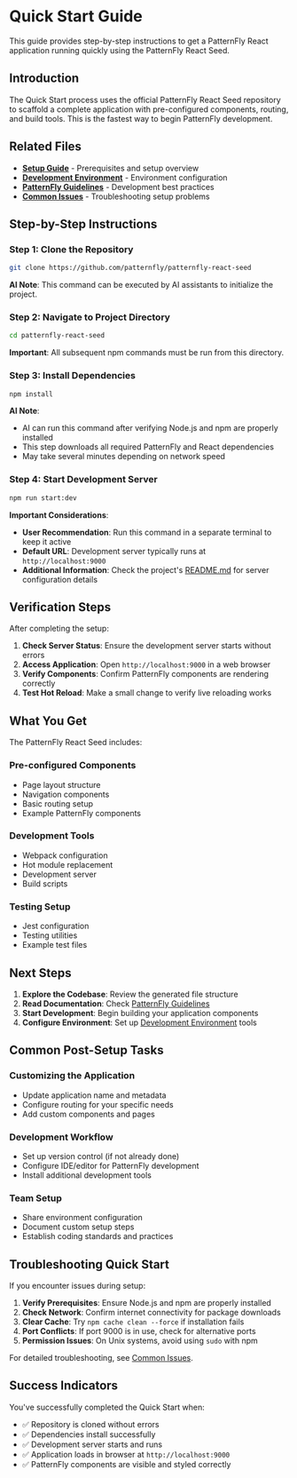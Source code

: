 # Quick Start Guide

This guide provides step-by-step instructions to get a PatternFly React application running quickly using the PatternFly React Seed.

## Introduction

The Quick Start process uses the official PatternFly React Seed repository to scaffold a complete application with pre-configured components, routing, and build tools. This is the fastest way to begin PatternFly development.

## Related Files

- [**Setup Guide**](./README.md) - Prerequisites and setup overview
- [**Development Environment**](./development-environment.md) - Environment configuration
- [**PatternFly Guidelines**](../guidelines/README.md) - Development best practices
- [**Common Issues**](../troubleshooting/common-issues.md) - Troubleshooting setup problems

## Step-by-Step Instructions

### Step 1: Clone the Repository

```bash
git clone https://github.com/patternfly/patternfly-react-seed
```

**AI Note**: This command can be executed by AI assistants to initialize the project.

### Step 2: Navigate to Project Directory

```bash
cd patternfly-react-seed
```

**Important**: All subsequent npm commands must be run from this directory.

### Step 3: Install Dependencies

```bash
npm install
```

**AI Note**: 
- AI can run this command after verifying Node.js and npm are properly installed
- This step downloads all required PatternFly and React dependencies
- May take several minutes depending on network speed

### Step 4: Start Development Server

```bash
npm run start:dev
```

**Important Considerations**:
- **User Recommendation**: Run this command in a separate terminal to keep it active
- **Default URL**: Development server typically runs at `http://localhost:9000`
- **Additional Information**: Check the project's [README.md](../../README.md) for server configuration details

## Verification Steps

After completing the setup:

1. **Check Server Status**: Ensure the development server starts without errors
2. **Access Application**: Open `http://localhost:9000` in a web browser
3. **Verify Components**: Confirm PatternFly components are rendering correctly
4. **Test Hot Reload**: Make a small change to verify live reloading works

## What You Get

The PatternFly React Seed includes:

### Pre-configured Components
- Page layout structure
- Navigation components
- Basic routing setup
- Example PatternFly components

### Development Tools
- Webpack configuration
- Hot module replacement
- Development server
- Build scripts

### Testing Setup
- Jest configuration
- Testing utilities
- Example test files

## Next Steps

1. **Explore the Codebase**: Review the generated file structure
2. **Read Documentation**: Check [PatternFly Guidelines](../guidelines/README.md)
3. **Start Development**: Begin building your application components
4. **Configure Environment**: Set up [Development Environment](./development-environment.md) tools

## Common Post-Setup Tasks

### Customizing the Application
- Update application name and metadata
- Configure routing for your specific needs
- Add custom components and pages

### Development Workflow
- Set up version control (if not already done)
- Configure IDE/editor for PatternFly development
- Install additional development tools

### Team Setup
- Share environment configuration
- Document custom setup steps
- Establish coding standards and practices

## Troubleshooting Quick Start

If you encounter issues during setup:

1. **Verify Prerequisites**: Ensure Node.js and npm are properly installed
2. **Check Network**: Confirm internet connectivity for package downloads
3. **Clear Cache**: Try `npm cache clean --force` if installation fails
4. **Port Conflicts**: If port 9000 is in use, check for alternative ports
5. **Permission Issues**: On Unix systems, avoid using `sudo` with npm

For detailed troubleshooting, see [Common Issues](../troubleshooting/common-issues.md).

## Success Indicators

You've successfully completed the Quick Start when:
- ✅ Repository is cloned without errors
- ✅ Dependencies install successfully
- ✅ Development server starts and runs
- ✅ Application loads in browser at `http://localhost:9000`
- ✅ PatternFly components are visible and styled correctly